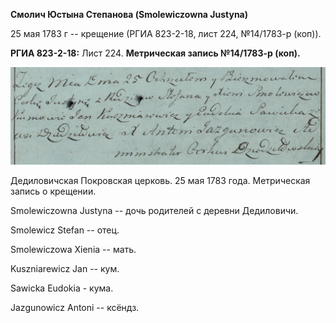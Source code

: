 **Смолич Юстына Степанова (Smolewiczowna Justyna)**

25 мая 1783 г -- крещение (РГИА 823-2-18, лист 224, №14/1783-р (коп)).

**РГИА 823-2-18:** Лист 224. **Метрическая запись №14/1783-р (коп).**

![](./media/00afdc5e28f089e7ced6b199c4528b063b619261.png)

Дедиловичская Покровская церковь. 25 мая 1783 года. Метрическая запись о
крещении.

Smolewiczowna Justyna -- дочь родителей с деревни Дедиловичи.

Smolewicz Stefan -- отец.

Smolewiczowa Xienia -- мать.

Kuszniarewicz Jan -- кум.

Sawicka Eudokia - кума.

Jazgunowicz Antoni -- ксёндз.
